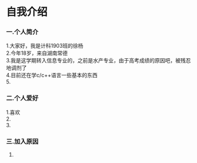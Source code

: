 # 自我介绍
### 一.个人简介
1.大家好，我是计科1903班的徐杨   
2.今年18岁，来自湖南常德  
3.我是这学期转入信息专业的，之前是水产专业，由于高考成绩的原因吧，被残忍地调剂了    
4.目前还在学c/c++语言一些基本的东西    
5.
### 二.个人爱好
1.喜欢  
2.  
3.  
### 三.加入原因
1.  
